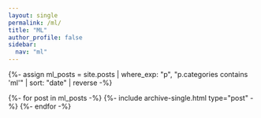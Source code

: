 ```yaml
---
layout: single
permalink: /ml/
title: "ML"
author_profile: false
sidebar:
  nav: "ml"
---
```


{%- assign ml_posts = site.posts
    | where_exp: "p", "p.categories contains 'ml'"
    | sort: "date" | reverse -%}

{%- for post in ml_posts -%}
  {%- include archive-single.html type="post" -%}
{%- endfor -%}
